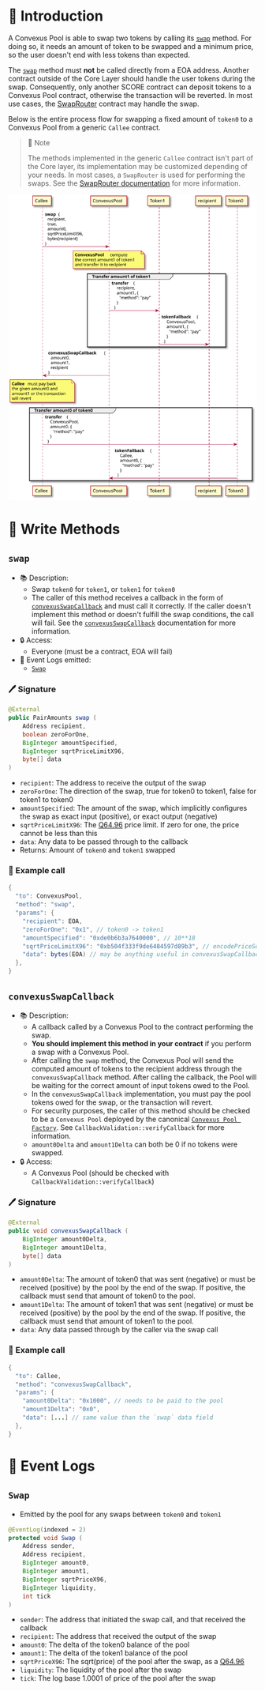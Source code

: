 # 📖 Introduction

A Convexus Pool is able to swap two tokens by calling its [`swap`](#swap) method. For doing so, it needs an amount of token to be swapped and a minimum price, so the user doesn't end with less tokens than expected.

The [`swap`](#swap) method must **not** be called directly from a EOA address. Another contract outside of the Core Layer should handle the user tokens during the swap. Consequently, only another SCORE contract can deposit tokens to a Convexus Pool contract, otherwise the transaction will be reverted. In most use cases, the [SwapRouter](/periphery-layer/swaprouter/index.md) contract may handle the swap.

Below is the entire process flow for swapping a fixed amount of `token0` to a Convexus Pool from a generic `Callee` contract.

> 📝 Note
> 
> The methods implemented in the generic `Callee` contract isn't part of the Core layer, its implementation may be customized depending of your needs. In most cases, a `SwapRouter` is used for performing the swaps. See the [SwapRouter documentation](/periphery-layer/swaprouter/index.md) for more information.

![swap](uml/swap.svg)

# 📜 Write Methods

## `swap`

- 📚 Description: 
  - Swap `token0` for `token1`, or `token1` for `token0`
  - The caller of this method receives a callback in the form of [`convexusSwapCallback`](#convexusswapcallback) and must call it correctly. If the caller doesn't implement this method or doesn't fulfill the swap conditions, the call will fail. See the [`convexusSwapCallback`](#convexusswapcallback) documentation for more information.
- 🔒 Access:
  - Everyone (must be a contract, EOA will fail)
- 🔎 Event Logs emitted:
  -  [`Swap`](#swap-1p)

### 🖊️ Signature

```java
@External
public PairAmounts swap (
    Address recipient,
    boolean zeroForOne,
    BigInteger amountSpecified,
    BigInteger sqrtPriceLimitX96,
    byte[] data
)
```

- `recipient`: The address to receive the output of the swap
- `zeroForOne`: The direction of the swap, true for token0 to token1, false for token1 to token0
- `amountSpecified`: The amount of the swap, which implicitly configures the swap as exact input (positive), or exact output (negative)
- `sqrtPriceLimitX96`: The [Q64.96](/commons/q6496.md) price limit. If zero for one, the price cannot be less than this
- `data`: Any data to be passed through to the callback
- Returns: Amount of `token0` and `token1` swapped

### 🧪 Example call

```java
{
  "to": ConvexusPool,
  "method": "swap",
  "params": {
    "recipient": EOA,
    "zeroForOne": "0x1", // token0 -> token1
    "amountSpecified": "0xde0b6b3a7640000", // 10**18
    "sqrtPriceLimitX96": "0xb504f333f9de6484597d89b3", // encodePriceSqrt(1, 2)
    "data": bytes(EOA) // may be anything useful in convexusSwapCallback
  },
}
```

## `convexusSwapCallback`

- 📚 Description: 
  - A callback called by a Convexus Pool to the contract performing the swap. 
  - **You should implement this method in your contract** if you perform a swap with a Convexus Pool.
  - After calling the `swap` method, the Convexus Pool will send the computed amount of tokens to the recipient address through the `convexusSwapCallback` method. After calling the callback, the Pool will be waiting for the correct amount of input tokens owed to the Pool.
  - In the `convexusSwapCallback` implementation, you must pay the pool tokens owed for the swap, or the transaction will revert.
  - For security purposes, the caller of this method should be checked to be a `Convexus Pool` deployed by the canonical [`Convexus Pool Factory`](/core-layer/factory/index.md). See `CallbackValidation::verifyCallback` for more information.
  - `amount0Delta` and `amount1Delta` can both be 0 if no tokens were swapped.
- 🔒 Access: 
  - A Convexus Pool (should be checked with `CallbackValidation::verifyCallback`)

### 🖊️ Signature

```java
@External
public void convexusSwapCallback (
    BigInteger amount0Delta,
    BigInteger amount1Delta,
    byte[] data
)
```

- `amount0Delta`: The amount of token0 that was sent (negative) or must be received (positive) by the pool by the end of the swap. If positive, the callback must send that amount of token0 to the pool.
- `amount1Delta`: The amount of token1 that was sent (negative) or must be received (positive) by the pool by the end of the swap. If positive, the callback must send that amount of token1 to the pool.
- `data`: Any data passed through by the caller via the swap call

### 🧪 Example call

```java
{
  "to": Callee,
  "method": "convexusSwapCallback",
  "params": {
    "amount0Delta": "0x1000", // needs to be paid to the pool
    "amount1Delta": "0x0",
    "data": [...] // same value than the `swap` data field
  },
}
```

# 🔎 Event Logs

## `Swap`

- Emitted by the pool for any swaps between `token0` and `token1`

```java
@EventLog(indexed = 2)
protected void Swap (
    Address sender,
    Address recipient,
    BigInteger amount0,
    BigInteger amount1,
    BigInteger sqrtPriceX96,
    BigInteger liquidity,
    int tick
)
```

- `sender`: The address that initiated the swap call, and that received the callback
- `recipient`: The address that received the output of the swap
- `amount0`: The delta of the token0 balance of the pool
- `amount1`: The delta of the token1 balance of the pool
- `sqrtPriceX96`: The sqrt(price) of the pool after the swap, as a [Q64.96](/commons/q6496.md)
- `liquidity`: The liquidity of the pool after the swap
- `tick`: The log base 1.0001 of price of the pool after the swap

